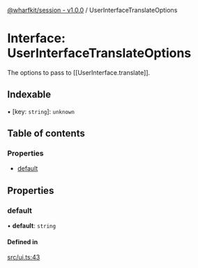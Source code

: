 [@wharfkit/session - v1.0.0](/docs/testREADME.md) / UserInterfaceTranslateOptions

# Interface: UserInterfaceTranslateOptions

The options to pass to [[UserInterface.translate]].

## Indexable

▪ [key: `string`]: `unknown`

## Table of contents

### Properties

- [default](/docs/testinterfaces/UserInterfaceTranslateOptions.md#default)

## Properties

### default

• **default**: `string`

#### Defined in

[src/ui.ts:43](https://github.com/wharfkit/session/blob/3f0b05c/src/ui.ts#L43)

